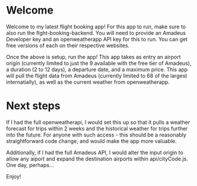 # Welcome
Welcome to my latest flight booking app!  For this app to run, make sure to also run the flght-booking-backend.  You will need to provide an Amadeus Developer key and an openweatherapp API key for this to run.  You can get free versions of each on their respective websites.

Once the above is setup, run the app!  This app takes as entry an airport origin (currently limited to just the 9 available with the free tier of Amadeus), a duration (2 to 12 days), a departure date, and a maximum price.  This app will pull the flight data from Amadeus (currently limited to 68 of the largest internatially), as well as the current weather from openweatherapp.  

# Next steps
If I had the full openweatherapi, I would set this up so that it pulls a weather forecast for trips within 2 weeks and the historical weather for trips further into the future.  For anyone with such access - this should be a reasonably straightforward code change, and would make the app more valuable.

Additionally, if I had the full Amadeus API, I would alter the input origin to allow any aiport and expand the destination airports within api/cityCode.js.  One day, perhaps...

Enjoy!
